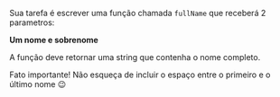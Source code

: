 Sua tarefa é escrever uma função chamada `fullName` que receberá 2 parametros:

**Um nome e sobrenome**

A função deve retornar uma string que contenha o nome completo.

Fato importante! Não esqueça de incluir o espaço entre o primeiro e o último nome :wink: